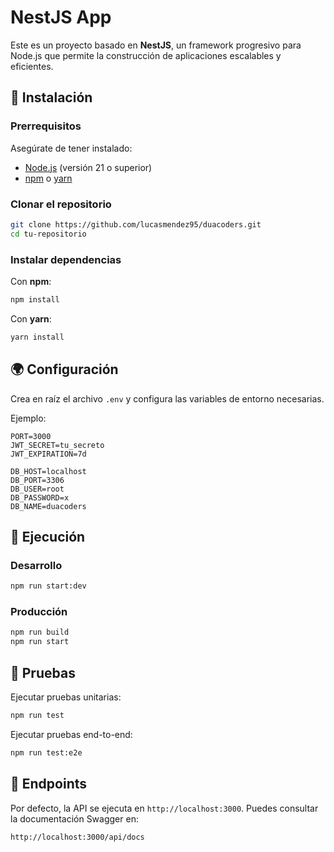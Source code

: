 # NestJS App

Este es un proyecto basado en **NestJS**, un framework progresivo para Node.js que permite la construcción de aplicaciones escalables y eficientes.

## 🚀 Instalación

### Prerrequisitos
Asegúrate de tener instalado:
- [Node.js](https://nodejs.org/) (versión 21 o superior)
- [npm](https://www.npmjs.com/) o [yarn](https://yarnpkg.com/)

### Clonar el repositorio
```bash
git clone https://github.com/lucasmendez95/duacoders.git
cd tu-repositorio
```

### Instalar dependencias
Con **npm**:
```bash
npm install
```
Con **yarn**:
```bash
yarn install
```

## 🌍 Configuración
Crea en raíz el archivo `.env` y configura las variables de entorno necesarias.

Ejemplo:
```
PORT=3000
JWT_SECRET=tu_secreto
JWT_EXPIRATION=7d

DB_HOST=localhost
DB_PORT=3306
DB_USER=root
DB_PASSWORD=x
DB_NAME=duacoders

```

## 🏃 Ejecución

### Desarrollo
```bash
npm run start:dev
```

### Producción
```bash
npm run build
npm run start
```

## 🧪 Pruebas

Ejecutar pruebas unitarias:
```bash
npm run test
```

Ejecutar pruebas end-to-end:
```bash
npm run test:e2e
```

## 📜 Endpoints

Por defecto, la API se ejecuta en `http://localhost:3000`. Puedes consultar la documentación Swagger en:
```
http://localhost:3000/api/docs
```
